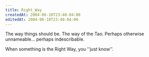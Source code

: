 ```yaml
---
title: Right_Way
createdAt: 2004-06-10T23:40-04:00
editedAt: 2004-06-10T23:40-04:00
---
```


The way things should be. The way of the Tao. Perhaps otherwise unnameable... perhaps indescribable.

When something is the Right Way, you ''just know''.

